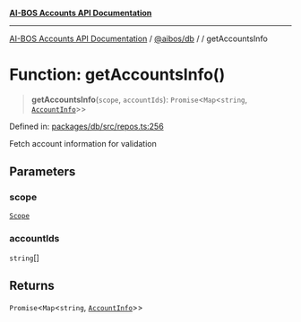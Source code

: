 [**AI-BOS Accounts API Documentation**](../../../README.md)

***

[AI-BOS Accounts API Documentation](../../../README.md) / [@aibos/db](../README.md) / [](../README.md) / getAccountsInfo

# Function: getAccountsInfo()

> **getAccountsInfo**(`scope`, `accountIds`): `Promise`\<`Map`\<`string`, [`AccountInfo`](../interfaces/AccountInfo.md)\>\>

Defined in: [packages/db/src/repos.ts:256](https://github.com/pohlai88/accounts/blob/48103fb36d28b2b9bfb33472b6de2f719773cde9/packages/db/src/repos.ts#L256)

Fetch account information for validation

## Parameters

### scope

[`Scope`](../interfaces/Scope.md)

### accountIds

`string`[]

## Returns

`Promise`\<`Map`\<`string`, [`AccountInfo`](../interfaces/AccountInfo.md)\>\>
